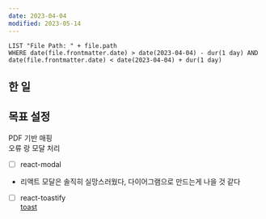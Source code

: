 ```yaml
---
date: 2023-04-04
modified: 2023-05-14
---
```


```dataview
LIST "File Path: " + file.path
WHERE date(file.frontmatter.date) > date(2023-04-04) - dur(1 day) AND date(file.frontmatter.date) < date(2023-04-04) + dur(1 day)
```

## 한 일

## 목표 설정

PDF 기반 매핑  
오류 랑 모달 처리

- [ ] react-modal
- 리액트 모달은 솔직히 실망스러웠다, 다이어그램으로 만드는게 나을 것 같다
- [ ] react-toastify  
       [toast](../../../front/react-toast/toast/toast)
